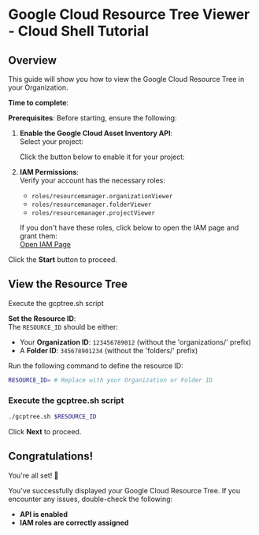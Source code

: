 # Google Cloud Resource Tree Viewer - Cloud Shell Tutorial

## Overview
This guide will show you how to view the Google Cloud Resource Tree in your Organization.

**Time to complete**: <walkthrough-tutorial-duration duration="5"></walkthrough-tutorial-duration>

**Prerequisites**: 
Before starting, ensure the following:

1. **Enable the Google Cloud Asset Inventory API**:  
   Select your project: 
   <walkthrough-project-setup></walkthrough-project-setup>

   Click the button below to enable it for your project:  
   <walkthrough-enable-apis apis="cloudasset.googleapis.com"></walkthrough-enable-apis>

2. **IAM Permissions**:  
   Verify your account has the necessary roles:  
   - `roles/resourcemanager.organizationViewer`  
   - `roles/resourcemanager.folderViewer`  
   - `roles/resourcemanager.projectViewer`  

   If you don't have these roles, click below to open the IAM page and grant them:  
   [Open IAM Page](https://console.cloud.google.com/iam-admin/iam)

Click the **Start** button to proceed.

## View the Resource Tree
Execute the gcptree.sh script

**Set the Resource ID**:  
   The `RESOURCE_ID` should be either:  
   - Your **Organization ID**: `123456789012` (without the 'organizations/' prefix)
   - A **Folder ID**: `345678901234` (without the 'folders/' prefix)

Run the following command to define the resource ID:

```bash
RESOURCE_ID= # Replace with your Organization or Folder ID
```

### Execute the gcptree.sh script
```bash
./gcptree.sh $RESOURCE_ID
```

Click **Next** to proceed.

## Congratulations!

<walkthrough-conclusion-trophy></walkthrough-conclusion-trophy>

You're all set! 🎉  

You’ve successfully displayed your Google Cloud Resource Tree. If you encounter any issues, double-check the following:  
- **API is enabled**  
- **IAM roles are correctly assigned**  
